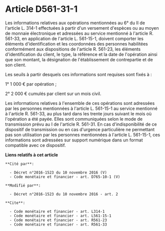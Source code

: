# Article D561-31-1

Les informations relatives aux opérations mentionnées au 6° du II de l'article L. 314-1 effectuées à partir d'un versement
d'espèces ou au moyen de monnaie électronique et adressées au service mentionné à l'article R. 561-33, en application de
l'article L. 561-15-1, doivent comporter les éléments d'identification et les coordonnées des personnes habilitées
conformément aux dispositions de l'article R. 561-23, les éléments d'identification du client, le type, la référence et la
date de l'opération ainsi que son montant, la désignation de l'établissement de contrepartie et de son client. 

Les seuils à partir desquels ces informations sont requises sont fixés à : 

1° 1 000 € par opération ; 

2° 2 000 € cumulés par client sur un mois civil. 

Les informations relatives à l'ensemble de ces opérations sont adressées par les personnes mentionnées à l'article L.
561-15-1 au service mentionné à l'article R. 561-33, au plus tard dans les trente jours suivant le mois où l'opération a été
payée. Elles sont communiquées selon le mode de transmission prévu au I de l'article R. 561-31. En cas d'indisponibilité de
ce dispositif de transmission ou en cas d'urgence particulière ne permettant pas son utilisation par les personnes
mentionnées à l'article L. 561-15-1, ces informations sont adressées sur support numérique dans un format compatible avec ce
dispositif.

**Liens relatifs à cet article**

	**Cité par**:

	  - Décret n°2016-1523 du 10 novembre 2016 (V)
	  - Code monétaire et financier - art. D765-10-1 (V)

	**Modifié par**:

	  - Décret n°2016-1523 du 10 novembre 2016 - art. 2

	**Cite**:

	  - Code monétaire et financier - art. L314-1
	  - Code monétaire et financier - art. L561-15-1
	  - Code monétaire et financier - art. R561-23
	  - Code monétaire et financier - art. R561-33
